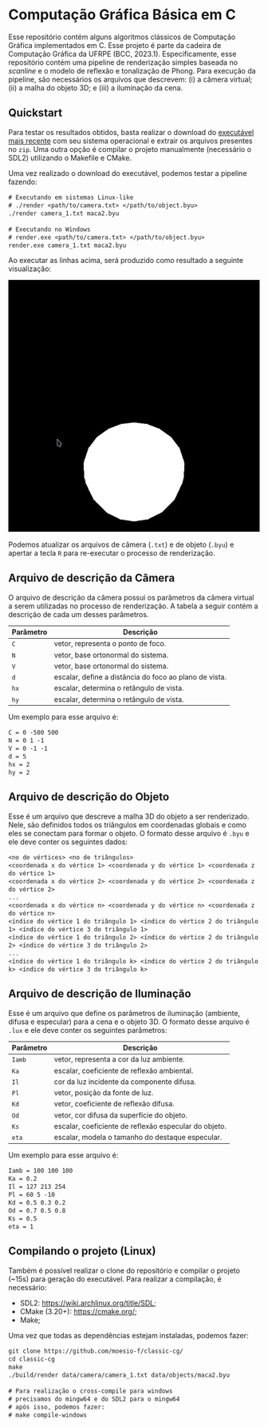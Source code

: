 # Computação Gráfica Básica em C

Esse repositório contém alguns algoritmos clássicos de Computação Gráfica implementados em C. Esse projeto é parte da cadeira de Computação Gráfica da UFRPE (BCC, 2023.1). Especificamente, esse repositório contém uma pipeline de renderização simples baseada no *scanline* e o modelo de reflexão e tonalização de Phong. Para execução da pipeline, são necessários os arquivos que descrevem: (i) a câmera virtual; (ii) a malha do objeto 3D; e (iii) a iluminação da cena.

## Quickstart

Para testar os resultados obtidos, basta realizar o download do [executável mais recente](https://github.com/moesio-f/classic-cg/releases) com seu sistema operacional e extrair os arquivos presentes no `zip`. Uma outra opção é compilar o projeto manualmente (necessário o SDL2) utilizando o Makefile e CMake.

Uma vez realizado o download do executável, podemos testar a pipeline fazendo:

```console
# Executando em sistemas Linux-like
# ./render <path/to/camera.txt> </path/to/object.byu>
./render camera_1.txt maca2.byu

# Executando no Windows
# render.exe <path/to/camera.txt> </path/to/object.byu>
render.exe camera_1.txt maca2.byu
```

Ao executar as linhas acima, será produzido como resultado a seguinte visualização:

![](.github/img/1va_maca2.png)

Podemos atualizar os arquivos de câmera (`.txt`) e de objeto (`.byu`) e apertar a tecla `R` para re-executar o processo de renderização.

## Arquivo de descrição da Câmera

O arquivo de descrição da câmera possui os parâmetros da câmera virtual a serem utilizadas no processo de renderização. A tabela a seguir contém a descrição de cada um desses parâmetros.

| Parâmetro | Descrição |
| --- | --- |
| `C` | vetor, representa o ponto de foco. | 
| `N` | vetor, base ortonormal do sistema. |
| `V` | vetor, base ortonormal do sistema. |
| `d` | escalar, define a distância do foco ao plano de vista. |
| `hx`| escalar, determina o retângulo de vista. |
| `hy`| escalar, determina o retângulo de vista. |


Um exemplo para esse arquivo é:

```
C = 0 -500 500
N = 0 1 -1
V = 0 -1 -1
d = 5
hx = 2
hy = 2
```

## Arquivo de descrição do Objeto

Esse é um arquivo que descreve a malha 3D do objeto a ser renderizado. Nele, são definidos todos os triângulos em coordenadas globais e como eles se conectam para formar o objeto. O formato desse arquivo é `.byu` e ele deve conter os seguintes dados:

```
<no de vértices> <no de triângulos>
<coordenada x do vértice 1> <coordenada y do vértice 1> <coordenada z do vértice 1>
<coordenada x do vértice 2> <coordenada y do vértice 2> <coordenada z do vértice 2>
...
<coordenada x do vértice n> <coordenada y do vértice n> <coordenada z do vértice n>
<índice do vértice 1 do triângulo 1> <índice do vértice 2 do triângulo 1> <índice do vértice 3 do triângulo 1>
<índice do vértice 1 do triângulo 2> <índice do vértice 2 do triângulo 2> <índice do vértice 3 do triângulo 2>
...
<índice do vértice 1 do triângulo k> <índice do vértice 2 do triângulo k> <índice do vértice 3 do triângulo k>
```

## Arquivo de descrição de Iluminação

Esse é um arquivo que define os parâmetros de iluminação (ambiente, difusa e especular) para a cena e o objeto 3D. O formato desse arquivo é `.lux` e ele deve conter os seguintes parâmetros:

| Parâmetro | Descrição |
| --- | --- |
| `Iamb` | vetor, representa a cor da luz ambiente. | 
| `Ka` | escalar, coeficiente de reflexão ambiental. |
| `Il` | cor da luz incidente da componente difusa. |
| `Pl` | vetor, posição da fonte de luz. |
| `Kd`| vetor, coeficiente de reflexão difusa. |
| `Od`| vetor, cor difusa da superfície do objeto. |
| `Ks`| escalar, coeficiente de reflexão especular do objeto. |
| `eta`| escalar, modela o tamanho do destaque especular. |


Um exemplo para esse arquivo é:

```
Iamb = 100 100 100
Ka = 0.2
Il = 127 213 254
Pl = 60 5 -10
Kd = 0.5 0.3 0.2
Od = 0.7 0.5 0.8
Ks = 0.5
eta = 1
```

## Compilando o projeto (Linux)

Também é possível realizar o clone do repositório e compilar o projeto (~15s) para geração do executável. Para realizar a compilação, é necessário:

- SDL2: https://wiki.archlinux.org/title/SDL;
- CMake (3.20+): https://cmake.org/;
- Make;

Uma vez que todas as dependências estejam instaladas, podemos fazer:

```console
git clone https://github.com/moesio-f/classic-cg/
cd classic-cg
make
./build/render data/camera/camera_1.txt data/objects/maca2.byu

# Para realização o cross-compile para windows
# precisamos do mingw64 e do SDL2 para o mingw64
# após isso, podemos fazer:
# make compile-windows
```
